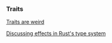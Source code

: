 ### Traits

[Traits are weird](https://www.youtube.com/watch?v=fAU7cVfgV5o)

[Discussing effects in Rust's type system](https://www.youtube.com/watch?v=y0AHjJZeV1M)


